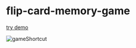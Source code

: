 # flip-card-memory-game
[try demo](https://wyang0917.github.io/flip-card-memory-game/)

![gameShortcut](https://wyang0917.github.io/flip-card-memory-game/)
